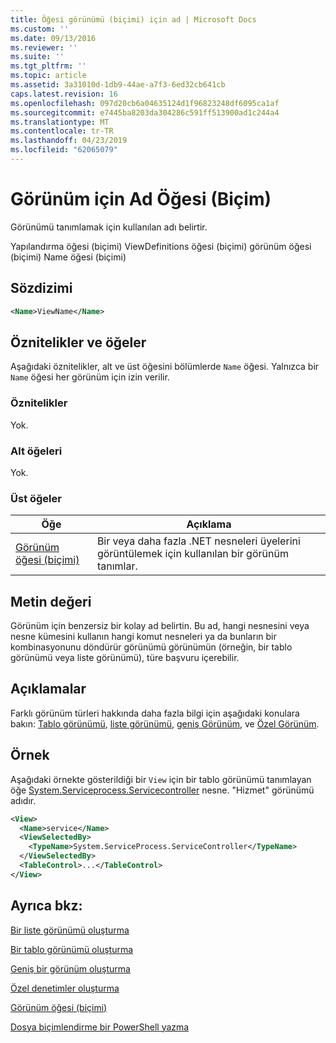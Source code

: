 ```yaml
---
title: Öğesi görünümü (biçimi) için ad | Microsoft Docs
ms.custom: ''
ms.date: 09/13/2016
ms.reviewer: ''
ms.suite: ''
ms.tgt_pltfrm: ''
ms.topic: article
ms.assetid: 3a31010d-1db9-44ae-a7f3-6ed32cb641cb
caps.latest.revision: 16
ms.openlocfilehash: 097d20cb6a04635124d1f96823248df6095ca1af
ms.sourcegitcommit: e7445ba8203da304286c591ff513900ad1c244a4
ms.translationtype: MT
ms.contentlocale: tr-TR
ms.lasthandoff: 04/23/2019
ms.locfileid: "62065079"
---
```

# <a name="name-element-for-view-format"></a>Görünüm için Ad Öğesi (Biçim)

Görünümü tanımlamak için kullanılan adı belirtir.

Yapılandırma öğesi (biçimi) ViewDefinitions öğesi (biçimi) görünüm öğesi (biçimi) Name öğesi (biçimi)

## <a name="syntax"></a>Sözdizimi

```xml
<Name>ViewName</Name>
```

## <a name="attributes-and-elements"></a>Öznitelikler ve öğeler

Aşağıdaki öznitelikler, alt ve üst öğesini bölümlerde `Name` öğesi. Yalnızca bir `Name` öğesi her görünüm için izin verilir.

### <a name="attributes"></a>Öznitelikler

Yok.

### <a name="child-elements"></a>Alt öğeleri

Yok.

### <a name="parent-elements"></a>Üst öğeler

|Öğe|Açıklama|
|-------------|-----------------|
|[Görünüm öğesi (biçimi)](./view-element-format.md)|Bir veya daha fazla .NET nesneleri üyelerini görüntülemek için kullanılan bir görünüm tanımlar.|

## <a name="text-value"></a>Metin değeri

Görünüm için benzersiz bir kolay ad belirtin. Bu ad, hangi nesnesini veya nesne kümesini kullanın hangi komut nesneleri ya da bunların bir kombinasyonunu döndürür görünümü görünümün (örneğin, bir tablo görünümü veya liste görünümü), türe başvuru içerebilir.

## <a name="remarks"></a>Açıklamalar

Farklı görünüm türleri hakkında daha fazla bilgi için aşağıdaki konulara bakın: [Tablo görünümü](./creating-a-table-view.md), [liste görünümü](./creating-a-list-view.md), [geniş Görünüm](./creating-a-wide-view.md), ve [Özel Görünüm](./creating-custom-controls.md).

## <a name="example"></a>Örnek

Aşağıdaki örnekte gösterildiği bir `View` için bir tablo görünümü tanımlayan öğe [System.Serviceprocess.Servicecontroller](/dotnet/api/System.ServiceProcess.ServiceController) nesne. "Hizmet" görünümü adıdır.

```xml
<View>
  <Name>service</Name>
  <ViewSelectedBy>
    <TypeName>System.ServiceProcess.ServiceController</TypeName>
  </ViewSelectedBy>
  <TableControl>...</TableControl>
</View>

```

## <a name="see-also"></a>Ayrıca bkz:

[Bir liste görünümü oluşturma](./creating-a-list-view.md)

[Bir tablo görünümü oluşturma](./creating-a-table-view.md)

[Geniş bir görünüm oluşturma](./creating-a-wide-view.md)

[Özel denetimler oluşturma](./creating-custom-controls.md)

[Görünüm öğesi (biçimi)](./view-element-format.md)

[Dosya biçimlendirme bir PowerShell yazma](./writing-a-powershell-formatting-file.md)
